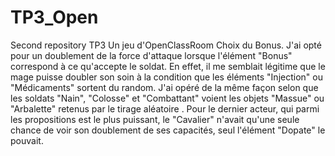 # TP3_Open
Second repository TP3
Un jeu d'OpenClassRoom
Choix du Bonus.
J'ai opté pour un doublement de la force d'attaque lorsque l'élément "Bonus" correspond à ce qu'accepte le soldat. En effet, il me semblait légitime que le mage puisse doubler son soin à la condition que les éléments "Injection" ou "Médicaments" sortent du random. 
J'ai opéré de la même façon selon que les soldats "Nain", "Colosse" et "Combattant" voient les objets "Massue" ou "Arbalette" retenus par le tirage aléatoire . 
Pour le dernier acteur, qui parmi les propositions est le plus puissant, le "Cavalier" n'avait qu'une seule chance de voir son doublement de ses capacités, seul l'élément "Dopate" le pouvait.
